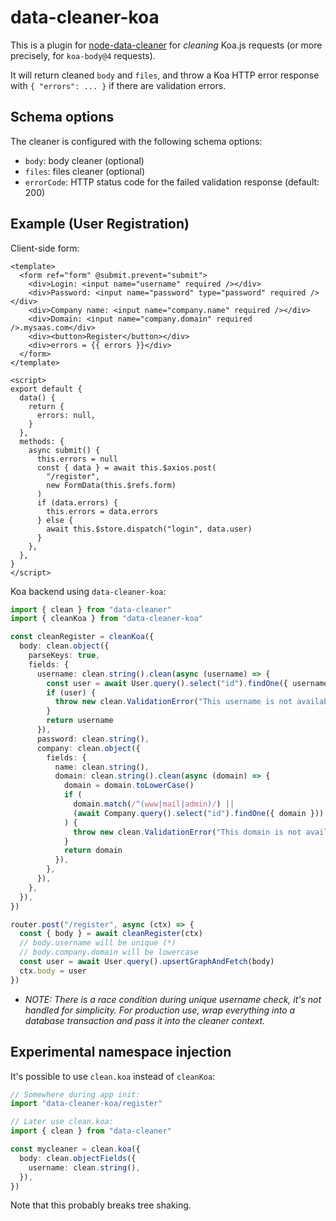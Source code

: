 # data-cleaner-koa

This is a plugin for [node-data-cleaner](https://github.com/IlyaSemenov/node-data-cleaner) for _cleaning_ Koa.js requests (or more precisely, for `koa-body@4` requests).

It will return cleaned `body` and `files`, and throw a Koa HTTP error response with `{ "errors": ... }` if there are validation errors.

## Schema options

The cleaner is configured with the following schema options:

- `body`: body cleaner (optional)
- `files`: files cleaner (optional)
- `errorCode`: HTTP status code for the failed validation response (default: 200)

## Example (User Registration)

Client-side form:

```vue
<template>
  <form ref="form" @submit.prevent="submit">
    <div>Login: <input name="username" required /></div>
    <div>Password: <input name="password" type="password" required /></div>
    <div>Company name: <input name="company.name" required /></div>
    <div>Domain: <input name="company.domain" required />.mysaas.com</div>
    <div><button>Register</button></div>
    <div>errors = {{ errors }}</div>
  </form>
</template>

<script>
export default {
  data() {
    return {
      errors: null,
    }
  },
  methods: {
    async submit() {
      this.errors = null
      const { data } = await this.$axios.post(
        "/register",
        new FormData(this.$refs.form)
      )
      if (data.errors) {
        this.errors = data.errors
      } else {
        await this.$store.dispatch("login", data.user)
      }
    },
  },
}
</script>
```

Koa backend using `data-cleaner-koa`:

```ts
import { clean } from "data-cleaner"
import { cleanKoa } from "data-cleaner-koa"

const cleanRegister = cleanKoa({
  body: clean.object({
    parseKeys: true,
    fields: {
      username: clean.string().clean(async (username) => {
        const user = await User.query().select("id").findOne({ username })
        if (user) {
          throw new clean.ValidationError("This username is not available.")
        }
        return username
      }),
      password: clean.string(),
      company: clean.object({
        fields: {
          name: clean.string(),
          domain: clean.string().clean(async (domain) => {
            domain = domain.toLowerCase()
            if (
              domain.match(/^(www|mail|admin)/) ||
              (await Company.query().select("id").findOne({ domain }))
            ) {
              throw new clean.ValidationError("This domain is not available.")
            }
            return domain
          }),
        },
      }),
    },
  }),
})

router.post("/register", async (ctx) => {
  const { body } = await cleanRegister(ctx)
  // body.username will be unique (*)
  // body.company.domain will be lowercase
  const user = await User.query().upsertGraphAndFetch(body)
  ctx.body = user
})
```

- _NOTE: There is a race condition during unique username check, it's not handled for simplicity. For production use, wrap everything into a database transaction and pass it into the cleaner context._

## Experimental namespace injection

It's possible to use `clean.koa` instead of `cleanKoa`:

```ts
// Somewhere during app init:
import "data-cleaner-koa/register"

// Later use clean.koa:
import { clean } from "data-cleaner"

const mycleaner = clean.koa({
  body: clean.objectFields({
    username: clean.string(),
  }),
})
```

Note that this probably breaks tree shaking.
